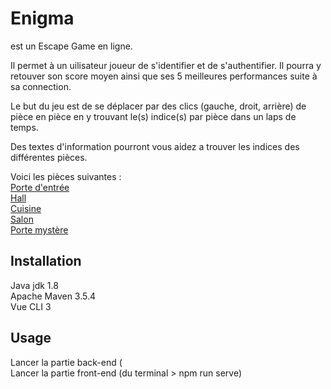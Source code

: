 # Enigma

est un Escape Game en ligne.

Il permet à un uilisateur joueur de s'identifier et de s'authentifier.
Il pourra y retouver son score moyen ainsi que ses 5 meilleures performances
suite à sa connection.

Le but du jeu est de se déplacer par des clics (gauche, droit, arrière) 
de pièce en pièce en y trouvant le(s) indice(s) par pièce dans un laps de
temps.

Des textes d'information pourront vous aidez a trouver les indices des différentes pièces.

Voici les pièces suivantes :  
[Porte d'entrée](https://imgur.com/juwrHV3)  
[Hall](https://imgur.com/48qourp)  
[Cuisine](https://imgur.com/wXUH39E)  
[Salon](https://imgur.com/qGF7Iuu)  
[Porte mystère](https://imgur.com/B9YEXdm)  


## Installation

Java jdk 1.8  
Apache Maven 3.5.4  
Vue CLI 3  

## Usage

Lancer la partie back-end (  
Lancer la partie front-end (du terminal > npm run serve)  


  


